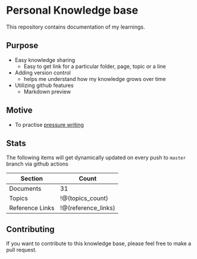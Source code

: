 # Personal Knowledge base
This repository contains documentation of my learnings.

## Purpose
- Easy knowledge sharing
    - Easy to get link for a particular folder, page, topic or a line
- Adding version control
    - helps me understand how my knowledge grows over time
- Utilizing github features
    - Markdown preview

## Motive
- To practise [pressure writing](https://www.youtube.com/shorts/o8sBS0th8xQ)

## Stats
The following items will get dynamically updated on every push to `master` branch via github actions

| Section          | Count            |
|------------------|------------------|
| Documents        | 31 |
| Topics           | !@(topics_count)    |
| Reference Links  | !@(reference_links) |

## Contributing

If you want to contribute to this knowledge base, please feel free to make a pull request.
